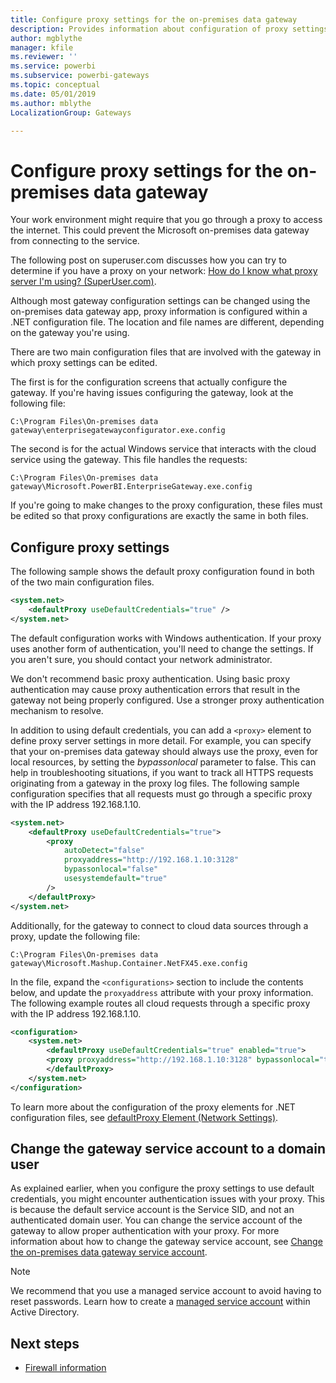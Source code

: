 ```yaml
---
title: Configure proxy settings for the on-premises data gateway
description: Provides information about configuration of proxy settings for the on-premises data gateway.
author: mgblythe
manager: kfile
ms.reviewer: ''
ms.service: powerbi
ms.subservice: powerbi-gateways
ms.topic: conceptual
ms.date: 05/01/2019
ms.author: mblythe
LocalizationGroup: Gateways

---
```

# Configure proxy settings for the on-premises data gateway

Your work environment might require that you go through a proxy to access the internet. This could prevent the Microsoft on-premises data gateway from connecting to the service.

The following post on superuser.com discusses how you can try to determine if you have a proxy on your network:
[How do I know what proxy server I'm using? (SuperUser.com)](https://superuser.com/questions/346372/how-do-i-know-what-proxy-server-im-using).

Although most gateway configuration settings can be changed using the on-premises data gateway app, proxy information is configured within a .NET configuration file. The location and file names are different, depending on the gateway you're using.

There are two main configuration files that are involved with the gateway in which proxy settings can be edited.

The first is for the configuration screens that actually configure the gateway. If you're having issues configuring the gateway, look at the following file:

    C:\Program Files\On-premises data gateway\enterprisegatewayconfigurator.exe.config

The second is for the actual Windows service that interacts with the cloud service using the gateway. This file handles the requests:

    C:\Program Files\On-premises data gateway\Microsoft.PowerBI.EnterpriseGateway.exe.config

If you're going to make changes to the proxy configuration, these files must be edited so that proxy configurations are exactly the same in both files.

## Configure proxy settings

The following sample shows the default proxy configuration found in both of the two main configuration files.

``` xml
<system.net>
    <defaultProxy useDefaultCredentials="true" />
</system.net>
```

The default configuration works with Windows authentication. If your proxy uses another form of authentication, you'll need to change the settings. If you aren't sure, you should contact your network administrator.

We don't recommend basic proxy authentication. Using basic proxy authentication may cause proxy authentication errors that result in the gateway not being properly configured. Use a stronger proxy authentication mechanism to resolve.

In addition to using default credentials, you can add a `<proxy>` element to define proxy server settings in more detail. For example, you can specify that your on-premises data gateway should always use the proxy, even for local resources, by setting the *bypassonlocal* parameter to false. This can help in troubleshooting situations, if you want to track all HTTPS requests originating from a gateway in the proxy log files. The following sample configuration specifies that all requests must go through a specific proxy with the IP address 192.168.1.10.

``` xml
<system.net>
    <defaultProxy useDefaultCredentials="true">
        <proxy  
            autoDetect="false"  
            proxyaddress="http://192.168.1.10:3128"  
            bypassonlocal="false"  
            usesystemdefault="true"
        />  
    </defaultProxy>
</system.net>
```

Additionally, for the gateway to connect to cloud data sources through a proxy, update the following file:

    C:\Program Files\On-premises data gateway\Microsoft.Mashup.Container.NetFX45.exe.config

In the file, expand the `<configurations>` section to include the contents below, and update the `proxyaddress` attribute with your proxy information. The following example routes all cloud requests through a specific proxy with the IP address 192.168.1.10.

``` xml
<configuration>
    <system.net>
        <defaultProxy useDefaultCredentials="true" enabled="true">
        <proxy proxyaddress="http://192.168.1.10:3128" bypassonlocal="true" />
        </defaultProxy>
    </system.net>
</configuration>
```

To learn more about the configuration of the proxy elements for .NET configuration files, see [defaultProxy Element (Network Settings)](https://msdn.microsoft.com/library/kd3cf2ex.aspx).

## Change the gateway service account to a domain user

As explained earlier, when you configure the proxy settings to use default credentials, you might encounter authentication issues with your proxy. This is because the default service account is the Service SID, and not an authenticated domain user. You can change the service account of the gateway to allow proper authentication with your proxy. For more information about how to change the gateway service account, see [Change the on-premises data gateway service account](service-gateway-service-account.md).

> [!NOTE]
> We recommend that you use a managed service account to avoid having to reset passwords. Learn how to create a [managed service account](https://technet.microsoft.com/library/dd548356.aspx) within Active Directory.
>

## Next steps

* [Firewall information](service-gateway-onprem-tshoot.md#firewall-or-proxy)  




